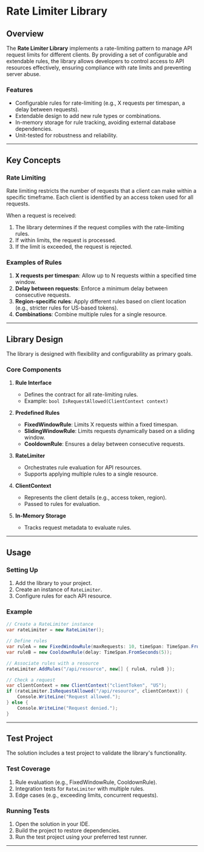 # Rate Limiter Library

## Overview
The **Rate Limiter Library** implements a rate-limiting pattern to manage API request limits for different clients. By providing a set of configurable and extendable rules, the library allows developers to control access to API resources effectively, ensuring compliance with rate limits and preventing server abuse.

### Features
- Configurable rules for rate-limiting (e.g., X requests per timespan, a delay between requests).
- Extendable design to add new rule types or combinations.
- In-memory storage for rule tracking, avoiding external database dependencies.
- Unit-tested for robustness and reliability.

---

## Key Concepts

### Rate Limiting
Rate limiting restricts the number of requests that a client can make within a specific timeframe. Each client is identified by an access token used for all requests.

When a request is received:
1. The library determines if the request complies with the rate-limiting rules.
2. If within limits, the request is processed.
3. If the limit is exceeded, the request is rejected.

### Examples of Rules
1. **X requests per timespan**: Allow up to N requests within a specified time window.
2. **Delay between requests**: Enforce a minimum delay between consecutive requests.
3. **Region-specific rules**: Apply different rules based on client location (e.g., stricter rules for US-based tokens).
4. **Combinations**: Combine multiple rules for a single resource.

---

## Library Design
The library is designed with flexibility and configurability as primary goals.

### Core Components
1. **Rule Interface**
   - Defines the contract for all rate-limiting rules.
   - Example: `bool IsRequestAllowed(ClientContext context)`

2. **Predefined Rules**
   - **FixedWindowRule**: Limits X requests within a fixed timespan.
   - **SlidingWindowRule**: Limits requests dynamically based on a sliding window.
   - **CooldownRule**: Ensures a delay between consecutive requests.

3. **RateLimiter**
   - Orchestrates rule evaluation for API resources.
   - Supports applying multiple rules to a single resource.

4. **ClientContext**
   - Represents the client details (e.g., access token, region).
   - Passed to rules for evaluation.

5. **In-Memory Storage**
   - Tracks request metadata to evaluate rules.

---

## Usage

### Setting Up
1. Add the library to your project.
2. Create an instance of `RateLimiter`.
3. Configure rules for each API resource.

### Example
```csharp
// Create a RateLimiter instance
var rateLimiter = new RateLimiter();

// Define rules
var ruleA = new FixedWindowRule(maxRequests: 10, timeSpan: TimeSpan.FromMinutes(1));
var ruleB = new CooldownRule(delay: TimeSpan.FromSeconds(5));

// Associate rules with a resource
rateLimiter.AddRules("/api/resource", new[] { ruleA, ruleB });

// Check a request
var clientContext = new ClientContext("clientToken", "US");
if (rateLimiter.IsRequestAllowed("/api/resource", clientContext)) {
    Console.WriteLine("Request allowed.");
} else {
    Console.WriteLine("Request denied.");
}
```

---

## Test Project
The solution includes a test project to validate the library's functionality.

### Test Coverage
1. Rule evaluation (e.g., FixedWindowRule, CooldownRule).
2. Integration tests for `RateLimiter` with multiple rules.
3. Edge cases (e.g., exceeding limits, concurrent requests).

### Running Tests
1. Open the solution in your IDE.
2. Build the project to restore dependencies.
3. Run the test project using your preferred test runner.

---
